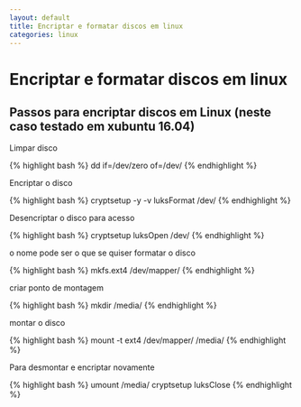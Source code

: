 ```yaml
---
layout: default
title: Encriptar e formatar discos em linux
categories: linux
---
```

# Encriptar e formatar discos em linux

## Passos para encriptar discos em Linux (neste caso testado em xubuntu 16.04)

Limpar disco

{% highlight bash %}
    dd if=/dev/zero of=/dev/<disk>
{% endhighlight %}


Encriptar o disco

{% highlight bash %}
    cryptsetup -y -v luksFormat /dev/<disk>
{% endhighlight %}

Desencriptar o disco para acesso

{% highlight bash %}
    cryptsetup luksOpen /dev/<disk> <nome>
{% endhighlight %}

o nome pode ser o que se quiser
formatar o disco

{% highlight bash %}
    mkfs.ext4 /dev/mapper/<nome>
{% endhighlight %}

criar ponto de montagem

{% highlight bash %}
    mkdir /media/<ponto de montagem>
{% endhighlight %}

montar o disco

{% highlight bash %}
    mount -t ext4 /dev/mapper/<nome> /media/<ponto de montagem>
{% endhighlight %}

Para desmontar e encriptar novamente

{% highlight bash %}
    umount /media/<ponto de montagem>
    cryptsetup luksClose <nome>
{% endhighlight %}

